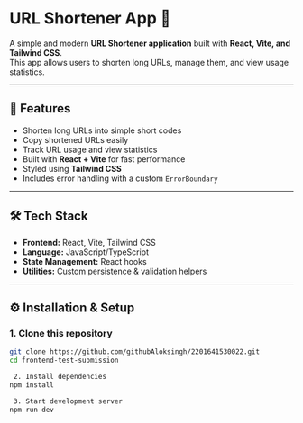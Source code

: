 # URL Shortener App 🚀

A simple and modern **URL Shortener application** built with **React, Vite, and Tailwind CSS**.  
This app allows users to shorten long URLs, manage them, and view usage statistics.  

---

## 📌 Features

-  Shorten long URLs into simple short codes  
-  Copy shortened URLs easily  
-  Track URL usage and view statistics  
-  Built with **React + Vite** for fast performance  
-  Styled using **Tailwind CSS**  
-  Includes error handling with a custom `ErrorBoundary`  

---

## 🛠️ Tech Stack

- **Frontend:** React, Vite, Tailwind CSS  
- **Language:** JavaScript/TypeScript  
- **State Management:** React hooks  
- **Utilities:** Custom persistence & validation helpers  

---


## ⚙ Installation & Setup

### 1. Clone this repository
```bash
git clone https://github.com/githubAloksingh/2201641530022.git
cd frontend-test-submission

 2. Install dependencies
npm install

 3. Start development server
npm run dev
